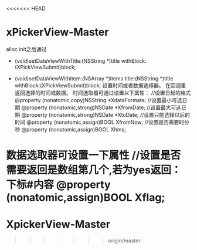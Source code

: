 <<<<<<< HEAD
# xPickerView-Master
alloc init之后通过
- (void)setDateViewWithTitle:(NSString *)title
withBlock:(XPickViewSubmit)block;

- (void)setDataViewWithItem:(NSArray *)items title:(NSString *)title
withBlock:(XPickViewSubmit)block;
设置时间或者数据选择器。
在回调里返回选择的时间或数据。
时间选取器可通过设置以下属性：
//设置日起的格式
@property (nonatomic,copy)NSString *XdataFormate;
//设置最小可选日期
@property (nonatomic,strong)NSDate *XfromDate;
//设置最大可选日期
@property (nonatomic,strong)NSDate *XtoDate;
//设置只能选择以后的时间
@property (nonatomic,assign)BOOL XfromNow;
//设置是否需要时分秒
@property (nonatomic,assign)BOOL Xhms;

数据选取器可设置一下属性
//设置是否需要返回是数组第几个,若为yes返回：下标#内容
@property (nonatomic,assign)BOOL Xflag;
=======
# XpickerView-Master
>>>>>>> origin/master
